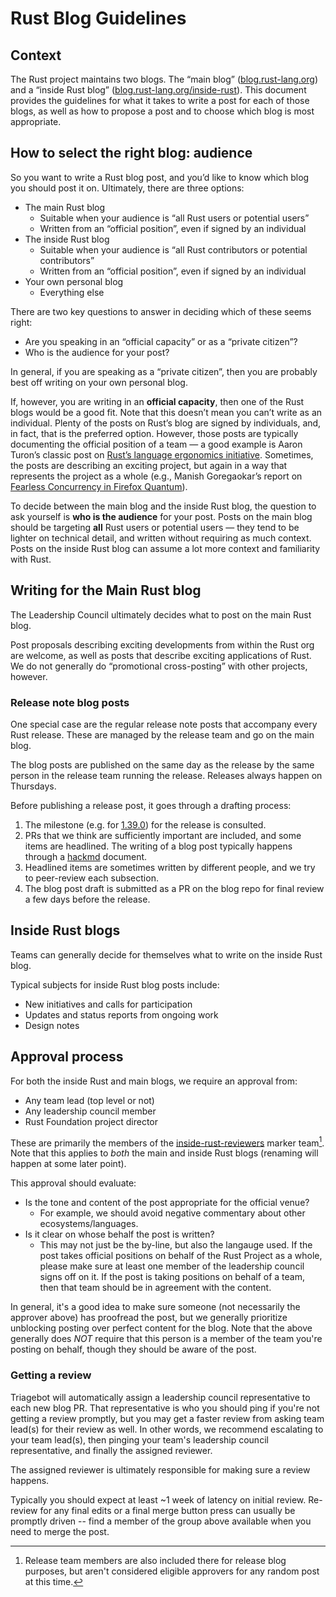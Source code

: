 # Rust Blog Guidelines

## Context

The Rust project maintains two blogs.
The “main blog” ([blog.rust-lang.org](https://blog.rust-lang.org/index.html))
and a “inside Rust blog”
([blog.rust-lang.org/inside-rust](https://blog.rust-lang.org/inside-rust/)).
This document provides the guidelines for what it takes to write
a post for each of those blogs, as well as how to propose a post and to choose which blog is most
appropriate.

## How to select the right blog: audience

So you want to write a Rust blog post, and you’d like to know which blog you should post it on.
Ultimately, there are three options:

- The main Rust blog
    - Suitable when your audience is “all Rust users or potential users”
    - Written from an “official position”, even if signed by an individual
- The inside Rust blog
    - Suitable when your audience is “all Rust contributors or potential contributors”
    - Written from an “official position”, even if signed by an individual
- Your own personal blog
    - Everything else

There are two key questions to answer in deciding which of these seems right:

- Are you speaking in an “official capacity” or as a “private citizen”?
- Who is the audience for your post?

In general, if you are speaking as a “private citizen”, then you are probably best off writing on
your own personal blog.

If, however, you are writing in an **official capacity**, then one of the Rust blogs would be a
good fit. Note that this doesn’t mean you can’t write as an individual. Plenty of the posts on
Rust’s blog are signed by individuals, and, in fact, that is the preferred option. However, those
posts are typically documenting the official position of a team — a good example is Aaron Turon’s
classic post on [Rust’s language ergonomics
initiative](https://blog.rust-lang.org/2017/03/02/lang-ergonomics.html). Sometimes, the posts are
describing an exciting project, but again in a way that represents the project as a whole (e.g.,
Manish Goregaokar’s report on [Fearless Concurrency in Firefox
Quantum](https://blog.rust-lang.org/2017/11/14/Fearless-Concurrency-In-Firefox-Quantum.html)).

To decide between the main blog and the inside Rust blog, the question to ask yourself is **who is the
audience** for your post. Posts on the main blog should be targeting **all** Rust users or
potential users — they tend to be lighter on technical detail, and written without requiring as
much context. Posts on the inside Rust blog can assume a lot more context and familiarity with Rust.

## Writing for the Main Rust blog

The Leadership Council ultimately decides what to post on the main Rust blog.

Post proposals describing exciting developments from within the Rust org are welcome, as well as
posts that describe exciting applications of Rust. We do not generally do “promotional
cross-posting” with other projects, however.

### Release note blog posts

One special case are the regular release note posts that accompany every Rust release. These are
managed by the release team and go on the main blog.

The blog posts are published on the same day as the release by the same person in the release team
running the release. Releases always happen on Thursdays.

Before publishing a release post, it goes through a drafting process:

1. The milestone (e.g. for [1.39.0]) for the release is consulted.
2. PRs that we think are sufficiently important are included, and some items are headlined.
   The writing of a blog post typically happens through a [hackmd](https://hackmd.io/) document.
3. Headlined items are sometimes written by different people, and we try to peer-review each
   subsection.
4. The blog post draft is submitted as a PR on the blog repo for final review a few days before the
   release.

[1.39.0]: https://github.com/rust-lang/rust/milestone/66?closed=1

## Inside Rust blogs

Teams can generally decide for themselves what to write on the inside Rust blog.

Typical subjects for inside Rust blog posts include:

- New initiatives and calls for participation
- Updates and status reports from ongoing work
- Design notes

## Approval process

For both the inside Rust and main blogs, we require an approval from:

* Any team lead (top level or not)
* Any leadership council member
* Rust Foundation project director

These are primarily the members of the
[inside-rust-reviewers](https://github.com/rust-lang/team/blob/master/teams/inside-rust-reviewers.toml)
marker team[^1]. Note that this applies to *both* the main and inside Rust blogs
(renaming will happen at some later point).

[^1]: Release team members are also included there for release blog purposes,
  but aren't considered eligible approvers for any random post at this time.

This approval should evaluate:

* Is the tone and content of the post appropriate for the official venue?
  * For example, we should avoid negative commentary about other ecosystems/languages.
* Is it clear on whose behalf the post is written?
  * This may not just be the by-line, but also the langauge used. If the post
    takes official positions on behalf of the Rust Project as a whole, please
    make sure at least one member of the leadership council signs off on it. If the
    post is taking positions on behalf of a team, then that team should be in
    agreement with the content.

In general, it's a good idea to make sure someone (not necessarily the approver
above) has proofread the post, but we generally prioritize unblocking posting
over perfect content for the blog. Note that the above generally does *NOT*
require that this person is a member of the team you're posting on behalf,
though they should be aware of the post.

### Getting a review

Triagebot will automatically assign a leadership council representative to each
new blog PR. That representative is who you should ping if you're not getting a
review promptly, but you may get a faster review from asking team lead(s) for
their review as well. In other words, we recommend escalating to your team
lead(s), then pinging your team's leadership council representative, and
finally the assigned reviewer.

The assigned reviewer is ultimately responsible for making sure a review
happens.

Typically you should expect at least ~1 week of latency on initial review.
Re-review for any final edits or a final merge button press can usually be
promptly driven -- find a member of the group above available when you need to
merge the post.
